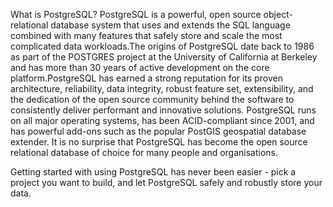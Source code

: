 What is PostgreSQL?
PostgreSQL is a powerful, open source object-relational database system that uses and extends the SQL language combined with many features that safely store and scale the most complicated data workloads.The origins of PostgreSQL date back to 1986 as part of the POSTGRES project at the University of California at Berkeley and has more than 30 years of active development on the core platform.PostgreSQL has earned a strong reputation for its proven architecture, reliability, data integrity, robust feature set, extensibility, and the dedication of the open source community behind the software to consistently deliver performant and innovative solutions. PostgreSQL runs on all major operating systems, has been ACID-compliant since 2001, and has powerful add-ons such as the popular PostGIS geospatial database extender. It is no surprise that PostgreSQL has become the open source relational database of choice for many people and organisations.

Getting started with using PostgreSQL has never been easier - pick a project you want to build, and let PostgreSQL safely and robustly store your data.

